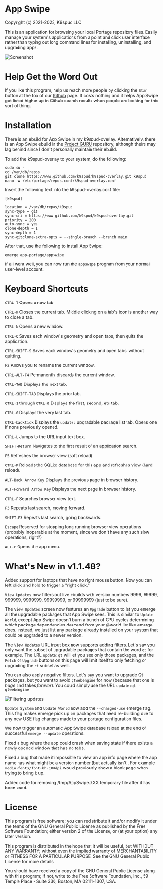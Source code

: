
App Swipe
=========
Copyright (c) 2021-2023, K9spud LLC

This is an application for browsing your local Portage repository files.
Easily manage your system's applications from a point and click user interface
rather than typing out long command lines for installing, uninstalling, and 
upgrading apps.

![Screenshot](https://github.com/k9spud/appswipe/assets/39664841/754e807d-4e57-457e-8d54-554d38e8a070)

Help Get the Word Out
=====================

If you like this program, help us reach more people by clicking the `Star`
button at the top of our [Github](https://github.com/k9spud/appswipe) page.
It costs nothing and it helps App Swipe get listed higher up in Github 
search results when people are looking for this sort of thing.

Installation
============

There is an ebuild for App Swipe in my 
[k9spud-overlay](https://github.com/k9spud/k9spud-overlay). 
Alternatively, there is an App Swipe ebuild in the 
[Project GURU](https://wiki.gentoo.org/wiki/Project:GURU) 
repository, although theirs may lag behind since I don't personally maintain 
their ebuild.

To add the k9spud-overlay to your system, do the following:

```console
sudo su -
cd /var/db/repos
git clone https://www.github.com/k9spud/k9spud-overlay.git k9spud
nano -w /etc/portage/repos.conf/k9spud-overlay.conf
```

Insert the following text into the k9spud-overlay.conf file:

```console
[k9spud]

location = /var/db/repos/k9spud
sync-type = git
sync-uri = https://www.github.com/k9spud/k9spud-overlay.git
priority = 200
auto-sync = yes
clone-depth = 1
sync-depth = 1
sync-gitclone-extra-opts = --single-branch --branch main
```

After that, use the following to install App Swipe:

```console
emerge app-portage/appswipe
```

If all went well, you can now run the `appswipe` program from your normal 
user-level account.

Keyboard Shortcuts
==================

`CTRL-T` Opens a new tab.

`CTRL-W` Closes the current tab. Middle clicking on a tab's icon is another 
way to close a tab.

`CTRL-N` Opens a new window.

`CTRL-Q` Saves each window's geometry and open tabs, then quits the application.

`CTRL-SHIFT-S` Saves each window's geometry and open tabs, without quitting.

`F2` Allows you to rename the current window.

`CTRL-ALT-F4` Permanently discards the current window.

`CTRL-TAB` Displays the next tab.

`CTRL-SHIFT-TAB` Displays the prior tab.

`CTRL-1` through `CTRL-9` Displays the first, second, etc tab.

`CTRL-0` Displays the very last tab.

`CTRL-backtick` Displays the `update:` upgradable package list tab. Opens one if none previously opened.

`CTRL-L` Jumps to the URL input text box.

`SHIFT-Return` Navigates to the first result of an application search.

`F5` Refreshes the browser view (soft reload)

`CTRL-R` Reloads the SQLite database for this app and refreshes view (hard reload).

`ALT-Back Arrow Key` Displays the previous page in browser history.

`ALT-Forward Arrow Key` Displays the next page in browser history.

`CTRL-F` Searches browser view text.

`F3` Repeats last search, moving forward.

`SHIFT-F3` Repeats last search, going backwards.

`Escape` Reserved for stopping long running browser view operations (probably inoperable at the moment, since we don't have any such slow operations, right?)

`ALT-F` Opens the app menu.

What's New in v1.1.48?
======================

Added support for laptops that have no right mouse button. Now you can left 
click and hold to trigger a "right click." 

`View Updates` now filters out live ebuilds with version numbers
9999, 99999, 999999, 9999999, 99999999, or 99999999 (just to be sure).

The `View Updates` screen now features an `Upgrade` button to let you emerge
all the upgradable packages that App Swipe sees. This is similar to
`Update World`, except App Swipe doesn't burn a bunch of CPU cycles 
determining which package dependencies descend from your @world list like
emerge does. Instead, we just list any package already installed on your 
system that could be upgraded to a newer version.

The `View Updates` URL input box now supports adding filters.
Let's say you only want the subset of upgradable packages
that contain the word `qt` for example. The URL `update:qt` will let you see
only those packages, and the `Fetch` or `Upgrade` buttons on this page will 
limit itself to only fetching or upgrading the `qt` subset as well. 

You can also apply negative filters. Let's say you want to upgrade Qt 
packages, but you want to avoid `qtwebengine` for now (because that one is 
*huge* and takes *forever*). You could simply use the URL 
`update:qt -qtwebengine`

![Filtering updates](https://github.com/k9spud/appswipe/assets/39664841/71df9665-d329-4db0-b6e1-d3b8238a0662)

`Update System` and `Update World` now add the `--changed-use` emerge flag. 
This flag makes emerge pick up on packages that need re-building due to
any new USE flag changes made to your portage configuration files.

We now trigger an automatic App Swipe database reload at the end of successful 
`emerge --update` operations.

Fixed a bug where the app could crash when saving state if there exists
a newly opened window that has no tabs.

Fixed a bug that made it impossible to view an app info page where the app name
has what might be a version number (but actually isn't). For example 
`media-fonts/font-bh-100dpi` would previously show a blank page when 
trying to bring it up.

Added code for removing /tmp/AppSwipe.XXX temporary file after it has been 
used.

License
=======

This program is free software; you can redistribute it and/or modify it 
under the terms of the GNU General Public License as published by the 
Free Software Foundation; either version 2 of the License, or (at your 
option) any later version. 

This program is distributed in the hope that it will be useful, but 
WITHOUT ANY WARRANTY; without even the implied warranty of 
MERCHANTABILITY or FITNESS FOR A PARTICULAR PURPOSE. See the GNU 
General Public License for more details. 

You should have received a copy of the GNU General Public License 
along with this program; if not, write to the Free Software Foundation, 
Inc., 59 Temple Place - Suite 330, Boston, MA 02111-1307, USA. 
